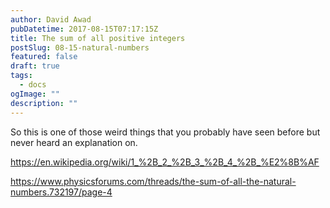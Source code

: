 ```yaml
---
author: David Awad
pubDatetime: 2017-08-15T07:17:15Z
title: The sum of all positive integers
postSlug: 08-15-natural-numbers
featured: false
draft: true
tags:
  - docs
ogImage: ""
description: ""
---
```


So this is one of those weird things that you probably have seen before but never heard an explanation on.

https://en.wikipedia.org/wiki/1_%2B_2_%2B_3_%2B_4_%2B_%E2%8B%AF

https://www.physicsforums.com/threads/the-sum-of-all-the-natural-numbers.732197/page-4
